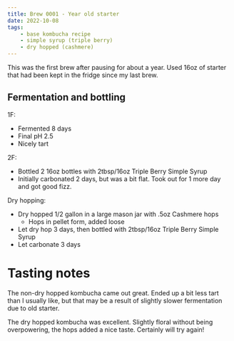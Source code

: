 ```yaml
---
title: Brew 0001 - Year old starter
date: 2022-10-08
tags:
    - base kombucha recipe
    - simple syrup (triple berry)
    - dry hopped (cashmere)
---
```


This was the first brew after pausing for about a year. Used 16oz of starter that had been kept in the fridge since my last brew.

## Fermentation and bottling

1F:
* Fermented 8 days
* Final pH 2.5
* Nicely tart

2F:
* Bottled 2 16oz bottles with 2tbsp/16oz Triple Berry Simple Syrup
* Initially carbonated 2 days, but was a bit flat. Took out for 1 more day and got good fizz.

Dry hopping:
* Dry hopped 1/2 gallon in a large mason jar with .5oz Cashmere hops
  * Hops in pellet form, added loose
* Let dry hop 3 days, then bottled with 2tbsp/16oz Triple Berry Simple Syrup
* Let carbonate 3 days

# Tasting notes

The non-dry hopped kombucha came out great. Ended up a bit less tart than I usually like, but that may be a result of slightly slower fermentation due to old starter.

The dry hopped kombucha was excellent. Slightly floral without being overpowering, the hops added a nice taste. Certainly will try again!